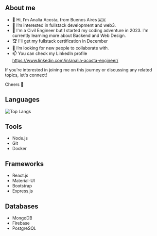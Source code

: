 ## About me
- 👋 Hi, I’m Analia Acosta, from Buenos Aires 🇦🇷
- 👀 I’m interested in fullstack development and web3.
- 🌱 I'm a Civil Engineer but I started my coding adventure in 2023. I’m currently learning more about Backend and Web Design.
- 🏆 I'll get my fullstack certification in December
- 💞️ I’m looking for new people to collaborate with.
- 📫 You can check my LinkedIn profile https://www.linkedin.com/in/analia-acosta-engineer/

If you're interested in joining me on this journey or discussing any related topics, let's connect!

Cheers 👋 

## Languages
![Top Langs](https://github-readme-stats.vercel.app/api/top-langs/?username=analiaacosta2023&layout=compact)

## Tools
- Node.js
- Git
- Docker

## Frameworks
- React.js
- Material-UI
- Bootstrap
- Express.js

## Databases
- MongoDB
- Firebase
- PostgreSQL

